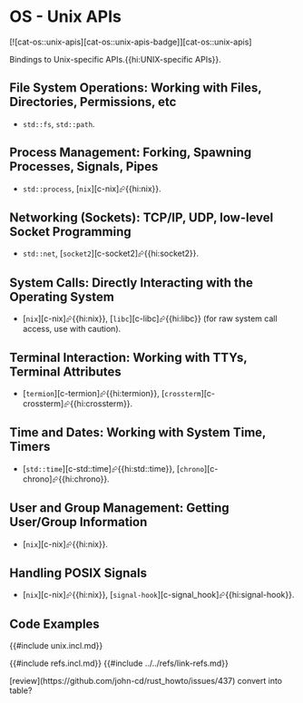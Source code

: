 # OS - Unix APIs

[![cat-os::unix-apis][cat-os::unix-apis-badge]][cat-os::unix-apis]

Bindings to Unix-specific APIs.{{hi:UNIX-specific APIs}}.

## File System Operations: Working with Files, Directories, Permissions, etc

- `std::fs`, `std::path`.

## Process Management: Forking, Spawning Processes, Signals, Pipes

- `std::process`, [`nix`][c-nix]⮳{{hi:nix}}.

## Networking (Sockets): TCP/IP, UDP, low-level Socket Programming

- `std::net`, [`socket2`][c-socket2]⮳{{hi:socket2}}.

## System Calls: Directly Interacting with the Operating System

- [`nix`][c-nix]⮳{{hi:nix}}, [`libc`][c-libc]⮳{{hi:libc}} (for raw system call access, use with caution).

## Terminal Interaction: Working with TTYs, Terminal Attributes

- [`termion`][c-termion]⮳{{hi:termion}}, [`crossterm`][c-crossterm]⮳{{hi:crossterm}}.

## Time and Dates: Working with System Time, Timers

- [`std::time`][c-std::time]⮳{{hi:std::time}}, [`chrono`][c-chrono]⮳{{hi:chrono}}.

## User and Group Management: Getting User/Group Information

- [`nix`][c-nix]⮳{{hi:nix}}.

## Handling POSIX Signals

- [`nix`][c-nix]⮳{{hi:nix}}, [`signal-hook`][c-signal_hook]⮳{{hi:signal-hook}}.

## Code Examples

{{#include unix.incl.md}}

{{#include refs.incl.md}}
{{#include ../../refs/link-refs.md}}

<div class="hidden">
[review](https://github.com/john-cd/rust_howto/issues/437)
convert into table?
</div>
